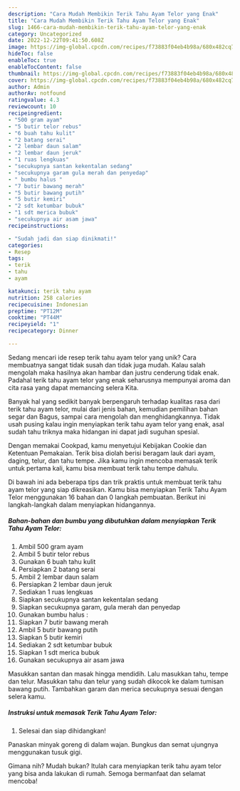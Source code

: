 ```yaml
---
description: "Cara Mudah Membikin Terik Tahu Ayam Telor yang Enak"
title: "Cara Mudah Membikin Terik Tahu Ayam Telor yang Enak"
slug: 1466-cara-mudah-membikin-terik-tahu-ayam-telor-yang-enak
category: Uncategorized
date: 2022-12-22T09:41:50.608Z
image: https://img-global.cpcdn.com/recipes/f73883f04eb4b98a/680x482cq70/terik-tahu-ayam-telor-foto-resep-utama.jpg
hideToc: false
enableToc: true
enableTocContent: false
thumbnail: https://img-global.cpcdn.com/recipes/f73883f04eb4b98a/680x482cq70/terik-tahu-ayam-telor-foto-resep-utama.jpg
cover: https://img-global.cpcdn.com/recipes/f73883f04eb4b98a/680x482cq70/terik-tahu-ayam-telor-foto-resep-utama.jpg
author: Admin
authorAv: notfound
ratingvalue: 4.3
reviewcount: 10
recipeingredient:
- "500 gram ayam"
- "5 butir telor rebus"
- "6 buah tahu kulit"
- "2 batang serai"
- "2 lembar daun salam"
- "2 lembar daun jeruk"
- "1 ruas lengkuas"
- "secukupnya santan kekentalan sedang"
- "secukupnya garam gula merah dan penyedap"
- " bumbu halus "
- "7 butir bawang merah"
- "5 butir bawang putih"
- "5 butir kemiri"
- "2 sdt ketumbar bubuk"
- "1 sdt merica bubuk"
- "secukupnya air asam jawa"
recipeinstructions:

- "Sudah jadi dan siap dinikmati!"
categories:
- Resep
tags:
- terik
- tahu
- ayam

katakunci: terik tahu ayam 
nutrition: 258 calories
recipecuisine: Indonesian
preptime: "PT12M"
cooktime: "PT44M"
recipeyield: "1"
recipecategory: Dinner

---
```





Sedang mencari ide resep terik tahu ayam telor yang unik? Cara membuatnya sangat tidak susah dan tidak juga mudah. Kalau salah mengolah maka hasilnya akan hambar dan justru cenderung tidak enak. Padahal terik tahu ayam telor yang enak seharusnya mempunyai aroma dan cita rasa yang dapat memancing selera Kita.





Banyak hal yang sedikit banyak berpengaruh terhadap kualitas rasa dari terik tahu ayam telor, mulai dari jenis bahan, kemudian pemilihan bahan segar dan Bagus, sampai cara mengolah dan menghidangkannya. Tidak usah pusing kalau ingin menyiapkan terik tahu ayam telor yang enak,      asal sudah tahu triknya maka hidangan ini dapat jadi suguhan spesial.














Dengan memakai Cookpad, kamu menyetujui Kebijakan Cookie dan Ketentuan Pemakaian. Terik bisa diolah berisi beragam lauk dari ayam, daging, telur, dan tahu tempe. Jika kamu ingin mencoba memasak terik untuk pertama kali, kamu bisa membuat terik tahu tempe dahulu.






Di bawah ini ada beberapa tips dan trik praktis untuk membuat terik tahu ayam telor yang siap dikreasikan. Kamu bisa menyiapkan Terik Tahu Ayam Telor menggunakan 16 bahan dan 0 langkah pembuatan. Berikut ini langkah-langkah dalam menyiapkan hidangannya.

<!--inarticleads1-->

##### Bahan-bahan dan bumbu yang dibutuhkan dalam menyiapkan Terik Tahu Ayam Telor:

1. Ambil 500 gram ayam
1. Ambil 5 butir telor rebus
1. Gunakan 6 buah tahu kulit
1. Persiapkan 2 batang serai
1. Ambil 2 lembar daun salam
1. Persiapkan 2 lembar daun jeruk
1. Sediakan 1 ruas lengkuas
1. Siapkan secukupnya santan kekentalan sedang
1. Siapkan secukupnya garam, gula merah dan penyedap
1. Gunakan  bumbu halus :
1. Siapkan 7 butir bawang merah
1. Ambil 5 butir bawang putih
1. Siapkan 5 butir kemiri
1. Sediakan 2 sdt ketumbar bubuk
1. Siapkan 1 sdt merica bubuk
1. Gunakan secukupnya air asam jawa


Masukkan santan dan masak hingga mendidih. Lalu masukkan tahu, tempe dan telur. Masukkan tahu dan telur yang sudah dikocok ke dalam tumisan bawang putih. Tambahkan garam dan merica secukupnya sesuai dengan selera kamu. 

<!--inarticleads2-->

##### Instruksi untuk memasak Terik Tahu Ayam Telor:


1. Selesai dan siap dihidangkan!

Panaskan minyak goreng di dalam wajan. Bungkus dan semat ujungnya menggunakan tusuk gigi. 

Gimana nih? Mudah bukan? Itulah cara menyiapkan terik tahu ayam telor yang bisa anda lakukan di rumah. Semoga bermanfaat dan selamat mencoba!
